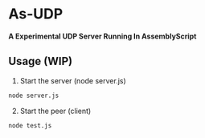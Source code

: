# As-UDP
**A Experimental UDP Server Running In AssemblyScript**

## Usage (WIP)

1. Start the server (node server.js)

```bash
node server.js
```

2. Start the peer (client)

```bash
node test.js
```